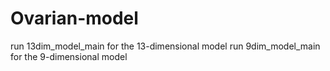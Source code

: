 # Ovarian-model
run 13dim_model_main for the 13-dimensional model
run 9dim_model_main for the 9-dimensional model

